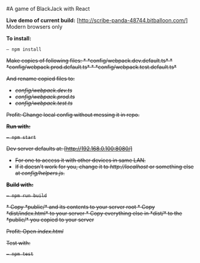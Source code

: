 #A game of BlackJack with React

**Live demo of current build:**
[http://scribe-panda-48744.bitballoon.com/]
Modern browsers only

**To install:**
```
– npm install
```
<del>
Make copies of following files:
* *config/webpack.dev.default.ts*
* *config/webpack.prod.default.ts*
* *config/webpack.test.default.ts*

And rename copied files to:
* *config/webpack.dev.ts*
* *config/webpack.prod.ts*
* *config/webpack.test.ts*

Profit: Change local config without messing it in repo.
</del>

**Run with:**
```
– npm start
```

Dev server defaults at: [http://192.168.0.100:8080/]
* For one to access it with other devices in same LAN.
* If it doesn't work for you, change it to *http://localhost* or something else at *config/helpers.js*.

 
**Build with:**
```
– npm run build
```

<del>
* Copy *public/* and its contents to your server root
* Copy *dist/index.html* to your server
* Copy everything else in *dist/* to the *public/* you copied to your server

Profit: Open *index.html*
</del>


Test with:
```
– npm test
```
